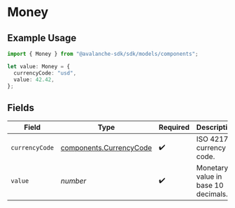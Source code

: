 # Money

## Example Usage

```typescript
import { Money } from "@avalanche-sdk/sdk/models/components";

let value: Money = {
  currencyCode: "usd",
  value: 42.42,
};
```

## Fields

| Field                                                              | Type                                                               | Required                                                           | Description                                                        | Example                                                            |
| ------------------------------------------------------------------ | ------------------------------------------------------------------ | ------------------------------------------------------------------ | ------------------------------------------------------------------ | ------------------------------------------------------------------ |
| `currencyCode`                                                     | [components.CurrencyCode](../../models/components/currencycode.md) | :heavy_check_mark:                                                 | ISO 4217 currency code.                                            | usd                                                                |
| `value`                                                            | *number*                                                           | :heavy_check_mark:                                                 | Monetary value in base 10 decimals.                                | 42.42                                                              |